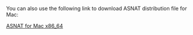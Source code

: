 You can also use the following link to download ASNAT distribution file for Mac:

[ASNAT for Mac x86_64](https://ofmpub.epa.gov/rsig/rsigserver?asnat/download/Darwin.x86_64/ASNAT.zip)

